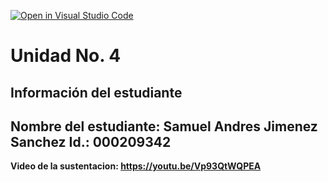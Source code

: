 [![Open in Visual Studio Code](https://classroom.github.com/assets/open-in-vscode-2e0aaae1b6195c2367325f4f02e2d04e9abb55f0b24a779b69b11b9e10269abc.svg)](https://classroom.github.com/online_ide?assignment_repo_id=18559665&assignment_repo_type=AssignmentRepo)
# Unidad No. 4
## Información del estudiante  
Nombre del estudiante: Samuel Andres Jimenez Sanchez
Id.: 000209342
---
__Video de la sustentacion: https://youtu.be/Vp93QtWQPEA__
